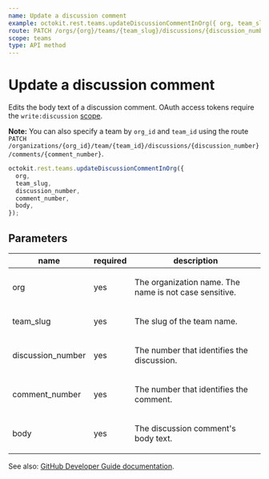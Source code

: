```yaml
---
name: Update a discussion comment
example: octokit.rest.teams.updateDiscussionCommentInOrg({ org, team_slug, discussion_number, comment_number, body })
route: PATCH /orgs/{org}/teams/{team_slug}/discussions/{discussion_number}/comments/{comment_number}
scope: teams
type: API method
---
```


# Update a discussion comment

Edits the body text of a discussion comment. OAuth access tokens require the `write:discussion` [scope](https://docs.github.com/enterprise-cloud@latest//apps/building-oauth-apps/understanding-scopes-for-oauth-apps/).

**Note:** You can also specify a team by `org_id` and `team_id` using the route `PATCH /organizations/{org_id}/team/{team_id}/discussions/{discussion_number}/comments/{comment_number}`.

```js
octokit.rest.teams.updateDiscussionCommentInOrg({
  org,
  team_slug,
  discussion_number,
  comment_number,
  body,
});
```

## Parameters

<table>
  <thead>
    <tr>
      <th>name</th>
      <th>required</th>
      <th>description</th>
    </tr>
  </thead>
  <tbody>
    <tr><td>org</td><td>yes</td><td>

The organization name. The name is not case sensitive.

</td></tr>
<tr><td>team_slug</td><td>yes</td><td>

The slug of the team name.

</td></tr>
<tr><td>discussion_number</td><td>yes</td><td>

The number that identifies the discussion.

</td></tr>
<tr><td>comment_number</td><td>yes</td><td>

The number that identifies the comment.

</td></tr>
<tr><td>body</td><td>yes</td><td>

The discussion comment's body text.

</td></tr>
  </tbody>
</table>

See also: [GitHub Developer Guide documentation](https://docs.github.com/enterprise-cloud@latest//rest/reference/teams#update-a-discussion-comment).
